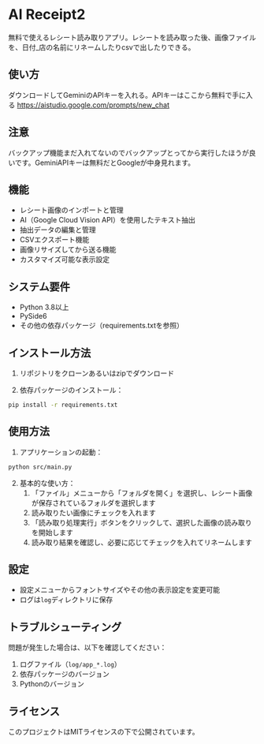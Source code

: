 # AI Receipt2

無料で使えるレシート読み取りアプリ。レシートを読み取った後、画像ファイルを、日付_店の名前にリネームしたりcsvで出したりできる。


## 使い方

ダウンロードしてGeminiのAPIキーを入れる。APIキーはここから無料で手に入る
https://aistudio.google.com/prompts/new_chat

## 注意

バックアップ機能まだ入れてないのでバックアップとってから実行したほうが良いです。GeminiAPIキーは無料だとGoogleが中身見れます。



## 機能


- レシート画像のインポートと管理
- AI（Google Cloud Vision API）を使用したテキスト抽出
- 抽出データの編集と管理
- CSVエクスポート機能
- 画像リサイズしてから送る機能
- カスタマイズ可能な表示設定

## システム要件

- Python 3.8以上
- PySide6
- その他の依存パッケージ（requirements.txtを参照）

## インストール方法

1. リポジトリをクローンあるいはzipでダウンロード


2. 依存パッケージのインストール：
```bash
pip install -r requirements.txt
```

## 使用方法

1. アプリケーションの起動：
```bash
python src/main.py
```

2. 基本的な使い方：
   1. 「ファイル」メニューから「フォルダを開く」を選択し、レシート画像が保存されているフォルダを選択します
   2. 読み取りたい画像にチェックを入れます
   3. 「読み取り処理実行」ボタンをクリックして、選択した画像の読み取りを開始します
   4. 読み取り結果を確認し、必要に応じてチェックを入れてリネームします

## 設定

- 設定メニューからフォントサイズやその他の表示設定を変更可能
- ログは`log`ディレクトリに保存

## トラブルシューティング

問題が発生した場合は、以下を確認してください：
1. ログファイル（`log/app_*.log`）
2. 依存パッケージのバージョン
3. Pythonのバージョン

## ライセンス

このプロジェクトはMITライセンスの下で公開されています。 